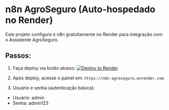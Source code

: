 
# n8n AgroSeguro (Auto-hospedado no Render)

Este projeto configura o n8n gratuitamente no Render para integração com o Assistente AgroSeguro.

## Passos:

1. Faça deploy via botão abaixo:
[![Deploy to Render](https://render.com/images/deploy-to-render-button.svg)](https://render.com/deploy?repo=https://github.com/agroseguro-oficial/n8n-agroseguro)

2. Após deploy, acesse o painel em:
`https://n8n-agroseguro.onrender.com`

3. Usuário e senha (autenticação básica):
- Usuário: admin
- Senha: admin123
